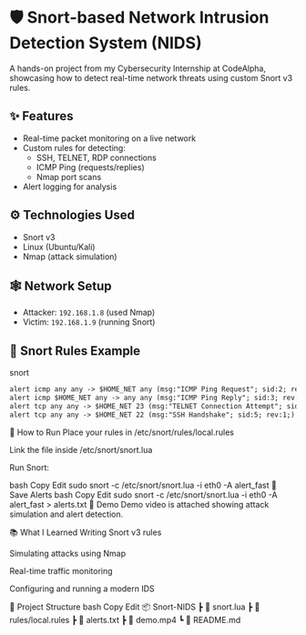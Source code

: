 # 🛡️ Snort-based Network Intrusion Detection System (NIDS)

A hands-on project from my Cybersecurity Internship at CodeAlpha, showcasing how to detect real-time network threats using custom Snort v3 rules.

## ✨ Features

- Real-time packet monitoring on a live network
- Custom rules for detecting:
  - SSH, TELNET, RDP connections
  - ICMP Ping (requests/replies)
  - Nmap port scans
- Alert logging for analysis

## ⚙️ Technologies Used

- Snort v3
- Linux (Ubuntu/Kali)
- Nmap (attack simulation)

## 🕸️ Network Setup

- Attacker: `192.168.1.8` (used Nmap)
- Victim: `192.168.1.9` (running Snort)

## 🔐 Snort Rules Example

snort
```alert tcp any any -> $HOME_NET 3389 (msg:"RDP Connection Initiation"; sid:1;)
alert icmp any any -> $HOME_NET any (msg:"ICMP Ping Request"; sid:2; rev:1;)
alert icmp $HOME_NET any -> any any (msg:"ICMP Ping Reply"; sid:3; rev:1;)
alert tcp any any -> $HOME_NET 23 (msg:"TELNET Connection Attempt"; sid:4; rev:1;)
alert tcp any any -> $HOME_NET 22 (msg:"SSH Handshake"; sid:5; rev:1;)
```
🚀 How to Run
Place your rules in /etc/snort/rules/local.rules

Link the file inside /etc/snort/snort.lua

Run Snort:

bash
Copy
Edit
sudo snort -c /etc/snort/snort.lua -i eth0 -A alert_fast
💾 Save Alerts
bash
Copy
Edit
sudo snort -c /etc/snort/snort.lua -i eth0 -A alert_fast > alerts.txt
🎥 Demo
Demo video is attached showing attack simulation and alert detection.

📚 What I Learned
Writing Snort v3 rules

Simulating attacks using Nmap

Real-time traffic monitoring

Configuring and running a modern IDS

📂 Project Structure
bash
Copy
Edit
📦 Snort-NIDS
 ┣ 📄 snort.lua
 ┣ 📄 rules/local.rules
 ┣ 📄 alerts.txt
 ┣ 📄 demo.mp4
 ┗ 📄 README.md

